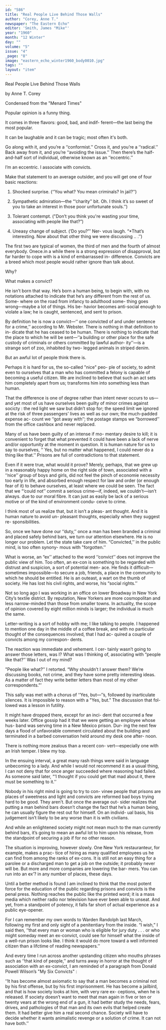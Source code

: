 ```yaml
---
id: "586"
title: "Real People Live Behind Those Walls"
author: "Corey, Anne T."
newspaper: "The Eastern Echo"
editor: 'Smith, James "Mike"'
year: "1960"
month: "12 Winter"
day: ""
volume: "5"
issue: "4"
_page: "8"
image: "eastern_echo_winter1960_body0010.jpg"
tags: ""
layout: "item"
---
```

Real People Live
Behind Those Walls

by Anne T. Corey

Condensed from the "Menard Times"

Popular opinion is a funny thing.

It comes in three flavors: good, bad, and indif-
ferent—the last being the most popular.

It can be laughable and it can be tragic; most often
it's both.

Go along with it, and you’re a ‘‘conformist.’’ Cross
it, and you’re a ‘‘radical.’’ Back away from it, and
you’re ‘‘avoiding the issue.’’ Then there’s the half-
and-half sort of individual, otherwise known as an
‘‘eccentric.’’

I’m an eccentric. I associate with convicts.

Make that statement to an average outsider, and
you will get one of four basic reactions:

1. Shocked surprise. (‘‘You what? You mean
criminals? In jail?’’)

2. Sympathetic admiration—the “‘charity’’ bit.
Oh. I think it’s so sweet of you to take an interest
in those poor unfortunate souls.’’)

3. Tolerant contempt. ("Don’t you think you're
wasting your time, associating with people like
that?”)

4. Uneasy change of subject. (’Do you?”’ Ner-
vous laugh. “*That’s interesting. Now about that
other thing we were discussing .. .’’)

The first two are typical of women, the third of
men and the fourth of almost everybody. Onece.in a
while there is a strong expression of disapproval, but
far harder to cope with is a kind of embarrassed in-
difference. Convicts are a breed which most people
would rather ignore than talk about.

Why?

What makes a convict?

He isn’t born that way. He’s born a human being,
to begin with, with no notations attached to indicate
that he’s any different from the rest of us. Some-
where on the road from infancy to adulthood some-
thing goes wrong—maybe a lot of things. His be-
havior becomes anti-social enough to violate a law;
he is caught, sentenced, and sent to prison.

By definition he is now a convict—‘‘ one convicted
of and under sentence for a crime,’’ according to Mr.
Webster. There is nothing in that definition to in-
dicate that he has ceased to be human. There is
nothing to indicate that the place to which he will be
sent—‘‘a building or other place for the safe custody
of criminals or others committed by lawful author-
ity’’—is a strange sort of zoo, inhabited by two-
legged animals in striped denim.

But an awful lot of people think there is.

Perhaps it is hard for us, the so-called "nice" peo-
ple of society, to admit even to ourselves that a man
who has committed a felony is capable of becoming
a useful citizen. We are inclined to believe that such
an act sets him completely apart from us; transforms
him into something less than human.

That the difference is one of degree rather than
intent never occurs to us—and yet most of us have
ourselves been guilty of minor crimes against socicty :
the red light we saw but didn’t stop for; the speed
limit we ignored at the risk of three passengers’ lives
as well as our own; the much-padded expense ac-
count we ‘‘got away with’’; the postage stamps we
“borrowed’’ from the office cashbox and never
replaced.

Many of us have been guilty of an intense if mo-
mentary desire to kill; it is convenient to forget that
what prevented it could have been a lack of nerve
and/or opportunity at the moment in question. It is
human nature for us to say to ourselves, ‘‘ Yes, but no
matter what happened, I could never do a thing like
that.’’ Prisons are full of contradictions to that
statement.

Even if it were true, what would it prove? Merely,
perhaps, that we grew up in a reasonably happy
home on the right side of town, associated with a
‘‘nice’’ group of boys and girls, did not feel the pinch
of economie necessity too early in life, and absorbed
enough respect for law and order (or enough fear of
it) to behave ourselves, at least where we could be
seen. The fact that we “‘could not’’ commit a serious
crime—if, indeed, we couldn’t—isn’t always. due to
our moral fibre. It can just as easily be lack of a
serious motive or of the kind of environment condu-
ceive to crime.

I think most of us realize that, but it isn’t a pleas-
ant thought. And it is human nature to avoid un-
pleasant thoughts, especially when they suggest re-
sponsibilities.

So, once we have done our ‘‘duty,’’ once a man has
been branded a criminal and placed safely behind
bars, we turn our attention elsewhere. He is no
longer our problem. Let the state take care of him.
“Convicted,’’ in the public mind, is too often synony-
mous with "forgotten.’’

What is worse, an “ex’’ attached to the word
‘‘convict’’ does not improve the public view of him.
Too often, an ex-con is something to be regarded
with distrust and suspicion, a sort of potential men-
ace. He finds it difficult—sometimes impossible—to
secure a job, friends, a place in the community to
which he should be entitled. He is an outeast, a wart
on the thumb of society. He has lost his civil rights,
and worse, his “social rights.’’

Not so long ago I was working in an office on lower
Broadway in New York City’s textile district. By
reputation, New Yorkers are more cosmopolitan and
less narrow-minded than those from smaller towns.
In actuality, the scope of opinion covered by eight
million minds is larger; the individual is much the
same.

Letter-writing is a sort of hobby with me; I like
talking to people. I happened to mention one day in
the middle of a coffee break, and with no particular
thought of the consequences involved, that I had ac-
quired a couple of convicts among my correspon-
dents.

The reaction was immediate and vehement. I cer-
tainly wasn’t going to answer those letters, was I?
What was I thinking of, associating with “people
like that?’’ Was I out of my mind?

"People like what?’’ I retorted. “Why shouldn’t
I answer them? We’re discussing books, not crime,
and they have some pretty interesting ideas. As a
matter of fact they write better letters than most of
my other correspondents.”’

This sally was met with a chorus of ‘‘Yes, but—’’s,
followed by inarticulate silences. It is impossible to
reason with a "Yes, but." The discussion that fol-
lowed was a lesson in futility.

It might have dropped there, except for an inci-
dent that occurred a few weeks later. Office gossip
had it that we were getting an employee whose hus-
band was serving time in a New Mexico prison. Dur-
ing the next few days a flood of unfavorable comment
circulated about the building and terminated in a
barbed conversation held around my desk one after-
noon.

There is nothing more zealous than a recent con-
vert—especially one with an Irish temper. I blew
my top.

In the ensuing interval, a great many rash things
were said in language unbecoming to a lady. And
while I would not recommend it as a usual thing, I
can not deny that for once anger succeeded where
reasoning had failed. As someone said later, “‘I
thought if you could get that mad about it, there
must be something to it.’’

Nobody in his right mind is going to try to con-
vinee people that prisons are places of sweetness and
light and convicts are reformed bad boys trying hard
to be good. They aren’t. But once the average out-
sider realizes that putting a man behind bars doesn’t
change the fact that he’s a human being, he can
usually figure the rest out for himself. On an individ-
ual basis, his judgement isn’t likely to be any worse
than it is with civilians.

And while an enlightened society might not mean
much to the man currently behind bars, it’s going
to mean an awful lot to him upon his release, from
the standpoint of securing a job if for no other
reason.

The situation is improving, however slowly. One
New York restauranteur, for example, makes a prac-
tice of hiring as many qualified employees us he can
find from among the ranks of ex-cons. It is still not
an easy thing for a parolee or a discharged man to
get a job on the outside; it probably never will be.
But more and more companies are lowering the bar-
mers. You can run into an ex’? in any number of
places, these days.

Until a better method is found I am inclined to
think that the most potent force for the education of
the public regarding prisons and convicts is the penal
press. Nothing reaches the public like the printed
word; it is a mass media which neither radio nor
television have ever been able to unseat. And yet,
from a standpoint of potency, it falls far short of
actual experience as a public eye-opener.

For I can remember my own words to Warden
Randolph last March, following my first and only
sight of a penitentiary from the inside. “I wish,”
I said then, ‘‘that every man or woman who is eligible
for jury duty . . . or who might someday meet an
ex-convict, could see for himself what the inside of
a well-run prison looks like. I think it would do more
toward a well informed citizen than a lifctime of
reading newspapers.’’

And every time I run across another upstanding
citizen who mouths phrases such as ‘‘that kind of
people,’’ and turns away in horror at the thought of
association with an ex-convict, I am reminded of a
paragraph from Donald Powell Wilson’s "My Six
Convicts" :

‘‘It has become almost axiomatic to say that a man
becomes a criminal not by his first offense, but by his
first imprisonment. He has become a jailbird, and
that is how society looks at him, with very rare ex-
ceptions, when he is released. If society doesn’t
want to meet that man again in five or ten or twenty
vears at the wrong end of a gun, it had better study
the needs, fears, drives, and pathologies of that man
and its own evils that helped create them. It had
better give him a real second chance. Society will
have to decide whether it wants animalistic revenge
or a solution of crime. It can not have both.’’ 
